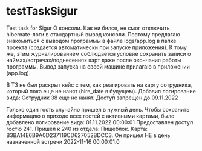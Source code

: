 # testTaskSigur
Test task for Sigur
О консоли. Как ни бился, не смог отключить hibernate-логи в стандартный вывод консоли. Поэтому предлагаю знакомиться с выводом программы в файле logs/app.log в папке проекта (создается автоматически при запуске приложения). К тому же, этим журналированием соблюдается условие сохранить записи о наймах/встречах/поднесениях карт даже после окончания работы программы. Вывод запуска на своей машине прилагаю в приложении (app.log).

В ТЗ не был раскрыт кейс с тем, как реагировать на карту сотрудника, который пока еще не нанят (hire_date в будущем). Добавил логирование вида:
Сотрудник 38 еще не нанят. Доступ запрещен до 09.11.2022

Только один гость случайно пришел в нужный день. Чтобы сохранить информацию о приходе всех гостей с активными картами, было добавлено логирование вида: 
01.11.2022 00:00:01 Предоставлен доступ гостю 241. Пришёл к 240 из отдела: Пищеблок. Карта: B3BA14E6B9A0D237119CD627052BDCC3. Он пришел НЕ в день назначенной встречи 2022-11-16 00:00:01.0
